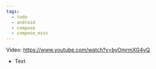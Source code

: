 ```yaml
---
tags:
  - todo
  - android
  - compose
  - compose_misc
---
```

Video: https://www.youtube.com/watch?v=byOmrmXG4yQ
- Text